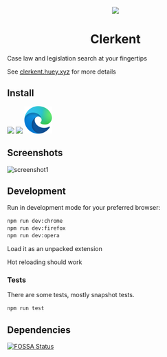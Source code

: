 <p align="center">
  <img src="https://i.imgur.com/pLUJxj6.png" width="200" />
</p>
<h1 align="center">
  Clerkent
</h1>

Case law and legislation search at your fingertips

See [clerkent.huey.xyz](https://clerkent.huey.xyz) for more details

## Install

[<img src="https://raw.githubusercontent.com/alrra/browser-logos/main/src/firefox/firefox.svg" width="64" />](https://addons.mozilla.org/en-GB/firefox/addon/clerkent/)
[<img src="https://raw.githubusercontent.com/alrra/browser-logos/main/src/chrome/chrome.svg" width="64" />](https://chrome.google.com/webstore/detail/clerkent/ogjefnociaddjemkkajgmfpmhmpokmhj)
[<img src="https://raw.githubusercontent.com/alrra/browser-logos/main/src/edge/edge.svg" width="64" />](https://clerkent.huey.xyz/help#edge-installation)

## Screenshots

![screenshot1](./demo/screenshot1.png)

## Development

Run in development mode for your preferred browser:

```bash
npm run dev:chrome
npm run dev:firefox
npm run dev:opera
```

Load it as an unpacked extension

Hot reloading should work

### Tests

There are some tests, mostly snapshot tests.

```bash
npm run test
```

## Dependencies

[![FOSSA Status](https://app.fossa.com/api/projects/custom%2B1364%2Fgit%40github.com%3Alacuna-technologies%2Fclerkent.git.svg?type=large)](https://app.fossa.com/projects/custom%2B1364%2Fgit%40github.com%3Alacuna-technologies%2Fclerkent.git?ref=badge_large)
